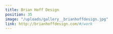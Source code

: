 ```yaml
---
title: Brian Hoff Design
position: 35
image: "/uploads/gallery__brianhoffdesign.jpg"
link: http://brianhoffdesign.com/#/work
---
```


